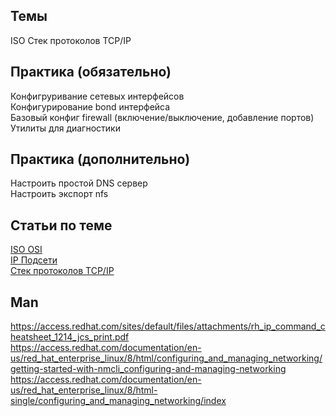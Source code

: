 ## Темы
ISO
Стек протоколов TCP/IP

## Практика (обязательно)
Конфигруривание сетевых интерфейсов  
Конфигурирование bond интерфейса  
Базовый конфиг firewall (включение/выключение, добавление портов)  
Утилиты для диагностики  

## Практика (дополнительно)
Настроить простой DNS сервер  
Настроить экспорт nfs

## Статьи по теме
[ISO OSI](https://ru.wikipedia.org/wiki/%D0%A1%D0%B5%D1%82%D0%B5%D0%B2%D0%B0%D1%8F_%D0%BC%D0%BE%D0%B4%D0%B5%D0%BB%D1%8C_OSI)  
[IP Подсети](https://ru.wikipedia.org/wiki/%D0%9F%D0%BE%D0%B4%D1%81%D0%B5%D1%82%D1%8C)  
[Стек протоколов TCP/IP](https://selectel.ru/blog/tcp-ip-for-beginners/)  

## Man
https://access.redhat.com/sites/default/files/attachments/rh_ip_command_cheatsheet_1214_jcs_print.pdf  
https://access.redhat.com/documentation/en-us/red_hat_enterprise_linux/8/html/configuring_and_managing_networking/getting-started-with-nmcli_configuring-and-managing-networking  
https://access.redhat.com/documentation/en-us/red_hat_enterprise_linux/8/html-single/configuring_and_managing_networking/index  


